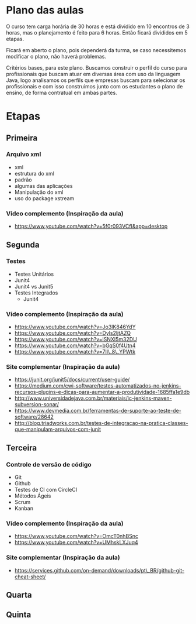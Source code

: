 # Plano das aulas 

O curso tem carga horária de 30 horas e está dividido em 10 encontros de 3
horas, mas o planejamento é feito para 6 horas. Então ficará divididos em 5
etapas. 

Ficará em aberto o plano, pois dependerá da turma, se caso necessitemos
modificar o plano, não haverá problemas.

Critérios bases, para este plano. Buscamos construir o perfil do curso para
profissionais que buscam atuar em diversas área com uso da linguagem Java, logo
analisamos os perfils que empresas buscam para selecionar os profissionais e
com isso construimos junto com os estudantes o plano de ensino, de forma
contratual em ambas partes.

# Etapas

## Primeira

### Arquivo xml
 - xml
  - estrutura do xml
  - padrão
  - algumas das aplicações
 - Manipulação do xml 
  - uso do package xstream

### Vídeo complemento (Inspiração da aula)
 - https://www.youtube.com/watch?v=5f0r093VCfI&app=desktop

## Segunda

### Testes
 - Testes Unitários
  - Junit4
  - Junit4 vs Junit5
 - Testes Integrados 
   - Junit4

### Vídeo complemento (Inspiração da aula)
 - https://www.youtube.com/watch?v=Jo3IK846YdY
 - https://www.youtube.com/watch?v=Dyls2ljtAZQ
 - https://www.youtube.com/watch?v=lSNXI5m32DU
 - https://www.youtube.com/watch?v=bGqS0f4Utn4 
 - https://www.youtube.com/watch?v=7Il\_8\_YPWtk

### Site complementar (Inspiração da aula)
 - https://junit.org/junit5/docs/current/user-guide/
 - https://medium.com/cwi-software/testes-automatizados-no-jenkins-recursos-plugins-e-dicas-para-aumentar-a-produtividade-1685ffa1e9db
 - http://www.universidadejava.com.br/materiais/ic-jenkins-maven-subversion-sonar/
 - https://www.devmedia.com.br/ferramentas-de-suporte-ao-teste-de-software/28642
 - http://blog.triadworks.com.br/testes-de-integracao-na-pratica-classes-que-manipulam-arquivos-com-junit

## Terceira

### Controle de versão de código
 - Git
  - Github
  - Testes de CI com CircleCI
 - Métodos Ágeis
  - Scrum
  - Kanban

### Vídeo complemento (Inspiração da aula)
 - https://www.youtube.com/watch?v=OmcT0nhBSnc
 - https://www.youtube.com/watch?v=UMhskLXJuq4

### Site complementar (Inspiração da aula)
 - https://services.github.com/on-demand/downloads/pt\_BR/github-git-cheat-sheet/

## Quarta

## Quinta
